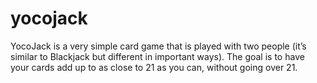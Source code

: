 # yocojack
YocoJack is a very simple card game that is played with two people (it’s similar to Blackjack but different in important ways). The goal is to have your cards add up to as close to 21 as you can, without going over 21.
